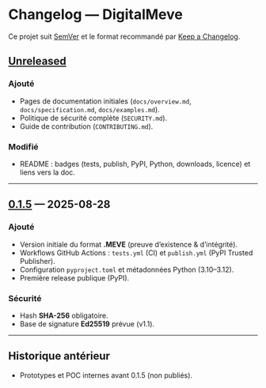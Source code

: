 # Changelog — DigitalMeve

Ce projet suit [SemVer](https://semver.org/lang/fr/) et le format recommandé par [Keep a Changelog](https://keepachangelog.com/fr/1.1.0/).

## [Unreleased]
### Ajouté
- Pages de documentation initiales (`docs/overview.md`, `docs/specification.md`, `docs/examples.md`).
- Politique de sécurité complète (`SECURITY.md`).
- Guide de contribution (`CONTRIBUTING.md`).

### Modifié
- README : badges (tests, publish, PyPI, Python, downloads, licence) et liens vers la doc.

---

## [0.1.5] — 2025-08-28
### Ajouté
- Version initiale du format **.MEVE** (preuve d’existence & d’intégrité).
- Workflows GitHub Actions : `tests.yml` (CI) et `publish.yml` (PyPI Trusted Publisher).
- Configuration `pyproject.toml` et métadonnées Python (3.10–3.12).
- Première release publique (PyPI).

### Sécurité
- Hash **SHA-256** obligatoire.
- Base de signature **Ed25519** prévue (v1.1).

---

## Historique antérieur
- Prototypes et POC internes avant 0.1.5 (non publiés).

[Unreleased]: ../../compare/v0.1.5...HEAD
[0.1.5]: ../../releases/tag/v0.1.5
